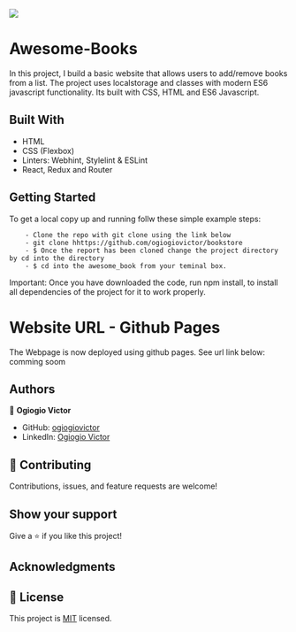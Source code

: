 ![](https://img.shields.io/badge/Microverse-blueviolet)

# Awesome-Books

In this project, I build a basic website that allows users to add/remove books from a list. 
The project uses localstorage and classes with modern ES6 javascript functionality. Its built with CSS, HTML and ES6 Javascript.

## Built With

- HTML
- CSS (Flexbox)
- Linters: Webhint, Stylelint & ESLint
- React, Redux and Router

## Getting Started

To get a local copy up and running follw these simple example steps:

```
    - Clone the repo with git clone using the link below
    - git clone hhttps://github.com/ogiogiovictor/bookstore
    - $ Once the report has been cloned change the project directory by cd into the directory
    - $ cd into the awesome_book from your teminal box.
```
Important: Once you have downloaded the code, run npm install, to install all dependencies of the project for it to work properly.

# Website URL - Github Pages
The Webpage is now deployed using github pages. See url link below:
comming soom

## Authors
👤 **Ogiogio Victor**

- GitHub: [ogiogiovictor](https://github.com/ogiogiovictor) 
- LinkedIn: [Ogiogio Victor](https://www.linkedin.com/in/ogiogio-victor-a096a0181/)

## 🤝 Contributing

Contributions, issues, and feature requests are welcome!

## Show your support

Give a ⭐️ if you like this project!

## Acknowledgments

## 📝 License

This project is [MIT](./MIT.md) licensed.
